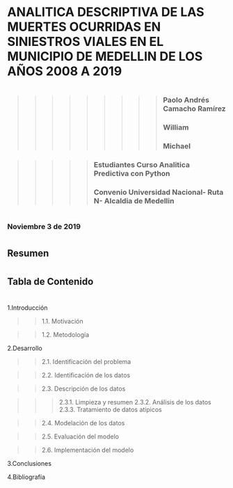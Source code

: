 # ANALITICA DESCRIPTIVA DE LAS MUERTES OCURRIDAS EN SINIESTROS VIALES EN EL MUNICIPIO DE MEDELLIN DE LOS AÑOS 2008 A 2019
#
#
>>>>>>>>>### Paolo Andrés Camacho Ramírez
>>>>>>>>>### William
>>>>>>>>>### Michael
###
###
>>>>>### Estudiantes Curso Analitica Predictiva con Python
>>>>>### Convenio Universidad Nacional- Ruta N- Alcaldia de Medellin
#
### Noviembre 3 de 2019
#
#
## Resumen
#

## Tabla de Contenido
#
1.Introducción

>>1.1. Motivación

>>1.2. Metodología

2.Desarrollo

>>2.1. Identificación del problema

>>2.2. Identificación de los datos

>>2.3. Descripción de los datos

>>>2.3.1. Limpieza y resumen
>>>2.3.2. Análisis de los datos
>>>2.3.3. Tratamiento de datos atípicos

>>2.4. Modelación de los datos

>>2.5. Evaluación del modelo

>>2.6. Implementación del modelo

3.Conclusiones

4.Bibliografía
